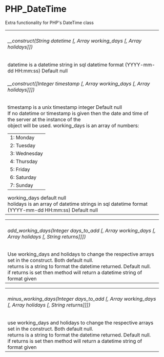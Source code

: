 PHP_DateTime
============

Extra functionality for PHP's DateTime class

<table>
    <tr>
        <td>
            <h6>__construct(String datetime [, Array working_days [, Array holidays]])</h6>
            datetime is a datetime string in sql datetime format (YYYY-mm-dd HH:mm:ss) Default null<br />
            <h6>__construct([Integer timestamp [, Array working_days [, Array holidays]]])</h6>
            timestamp is a unix timestamp integer Default null<br />
            If no datetime or timestamp is given then the date and time of the server at the instance of the<br />
            object will be used.
            working_days is an array of numbers:
            <table>
                <tr>
                    <td>1: Monday</td>
                </tr>
                <tr>
                    <td>2: Tuesday</td>
                </tr>
                <tr>
                    <td>3: Wednesday</td>
                </tr>
                <tr>
                    <td>4: Thursday</td>
                </tr>
                <tr>
                    <td>5: Friday</td>
                </tr>
                <tr>
                    <td>6: Saturday</td>
                </tr>
                <tr>
                    <td>7: Sunday</td>
                </tr>
            </table>
            working_days default null<br />
            holidays is an array of datetime strings in sql datetime format (YYYY-mm-dd HH:mm:ss) Default null
        </td>
    </tr>
</table>

<table>
    <tr>
        <td>
            <h6>add_working_days(Integer days_to_add [, Array working_days [, Array holidays [, String returns]]])</h6>
            Use working_days and holidays to change the respective arrays set in the construct. Both default null.<br />
            returns is a string to format the datetime returned. Default null.<br />
            if returns is set then method will return a datetime string of format given<br />
        </td>
    </tr>
</table>

<table>
    <tr>
        <td>
            <h6>minus_working_days(Integer days_to_add [, Array working_days [, Array holidays [, String returns]]])</h6>
            use working_days and holidays to change the respective arrays set in the construct. Both default null.<br />
            returns is a string to format the datetime returned. Default null.<br />
            if returns is set then method will return a datetime string of format given<br />
        </td>
    </tr>
</table>
